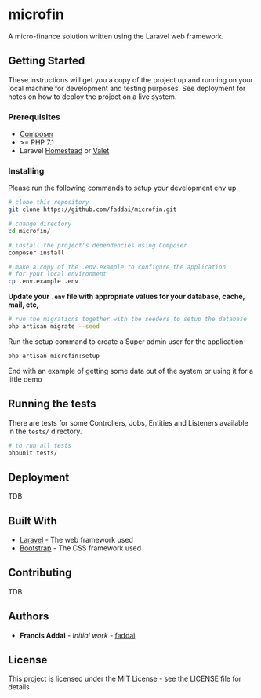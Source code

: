 # microfin

A micro-finance solution written using the Laravel web framework.

## Getting Started

These instructions will get you a copy of the project up and running on your local machine for development and testing purposes. See deployment for notes on how to deploy the project on a live system.

### Prerequisites

* [Composer](https://getcomposer.org/doc/00-intro.md)
* \>= PHP 7.1
* Laravel [Homestead](https://laravel.com/docs/5.5/homestead) or [Valet](https://laravel.com/docs/5.5/valet)

### Installing

Please run the following commands to setup your development env up.

```bash
# clone this repository
git clone https://github.com/faddai/microfin.git

# change directory
cd microfin/

# install the project's dependencies using Composer
composer install

# make a copy of the .env.example to configure the application 
# for your local environment
cp .env.example .env
```

**Update your `.env` file with appropriate values for your database, cache, mail, etc,**

```bash
# run the migrations together with the seeders to setup the database
php artisan migrate --seed
```

Run the setup command to create a Super admin user for the application

```bash
php artisan microfin:setup
```

End with an example of getting some data out of the system or using it for a little demo

## Running the tests

There are tests for some Controllers, Jobs, Entities and Listeners available in the `tests/` directory.

```bash
# to run all tests
phpunit tests/
```

## Deployment

TDB

## Built With

* [Laravel](https://laravel.com) - The web framework used
* [Bootstrap](https://getbootstrap.com/) - The CSS framework used

## Contributing

TDB

## Authors

* **Francis Addai** - *Initial work* - [faddai](https://github.com/faddai)


## License

This project is licensed under the MIT License - see the [LICENSE](LICENSE) file for details

